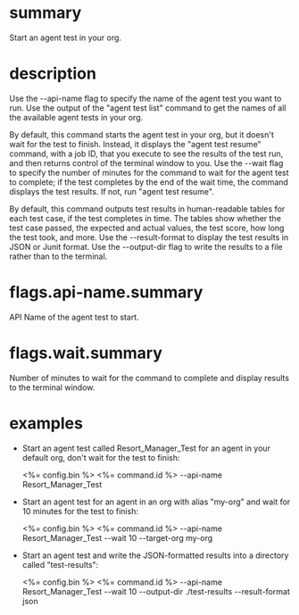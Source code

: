 # summary

Start an agent test in your org.

# description

Use the --api-name flag to specify the name of the agent test you want to run. Use the output of the "agent test list" command to get the names of all the available agent tests in your org.

By default, this command starts the agent test in your org, but it doesn't wait for the test to finish. Instead, it displays the "agent test resume" command, with a job ID, that you execute to see the results of the test run, and then returns control of the terminal window to you. Use the --wait flag to specify the number of minutes for the command to wait for the agent test to complete; if the test completes by the end of the wait time, the command displays the test results. If not, run "agent test resume".

By default, this command outputs test results in human-readable tables for each test case, if the test completes in time. The tables show whether the test case passed, the expected and actual values, the test score, how long the test took, and more. Use the --result-format to display the test results in JSON or Junit format. Use the --output-dir flag to write the results to a file rather than to the terminal.

# flags.api-name.summary

API Name of the agent test to start.

# flags.wait.summary

Number of minutes to wait for the command to complete and display results to the terminal window.

# examples

- Start an agent test called Resort_Manager_Test for an agent in your default org, don't wait for the test to finish:

  <%= config.bin %> <%= command.id %> --api-name Resort_Manager_Test

- Start an agent test for an agent in an org with alias "my-org" and wait for 10 minutes for the test to finish:

  <%= config.bin %> <%= command.id %> --api-name Resort_Manager_Test --wait 10 --target-org my-org

- Start an agent test and write the JSON-formatted results into a directory called "test-results":

  <%= config.bin %> <%= command.id %> --api-name Resort_Manager_Test --wait 10 --output-dir ./test-results --result-format json
